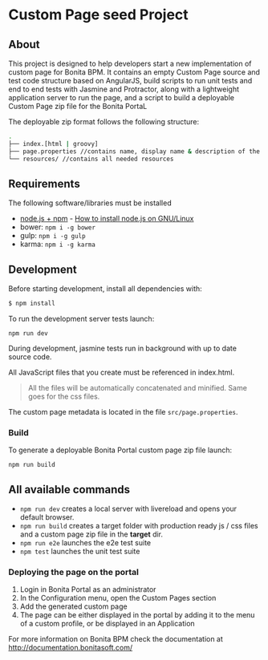 # Custom Page seed Project

## About

This project is designed to help developers start a new implementation of custom page for Bonita BPM.
It contains an empty Custom Page source and test code structure based on AngularJS, build scripts to run unit tests and end to end tests with Jasmine and Protractor, along with a lightweight application server to run the page, and a script to build a deployable Custom Page zip file for the Bonita PortaL

The deployable zip format follows the following structure:
```sh
.
├── index.[html | groovy]
├── page.properties //contains name, display name & description of the page 
└── resources/ //contains all needed resources
``` 

## Requirements

The following software/libraries must be installed 
- [node.js + npm](http://nodejs.org/ 'Download and install node.js') - [How to install node.js on GNU/Linux](https://github.com/joyent/node/wiki/installing-node.js-via-package-manager)
- bower: `npm i -g bower`
- gulp: `npm i -g gulp`
- karma: `npm i -g karma`

  
## Development

Before starting development, install all dependencies with:
```sh 
$ npm install
```
To run the development server tests launch:
```shell
npm run dev
```
During development, jasmine tests run in background with up to date source code.

All JavaScript files that you create must be referenced in index.html.
> All the files will be automatically concatenated and minified. Same goes for the css files.

The custom page metadata is located in the file ``src/page.properties``.

### Build

To generate a deployable Bonita Portal custom page zip file launch:

```shell
npm run build
```

## All available commands

- ``npm run dev`` creates a local server with livereload and opens your default browser.
- ``npm run build`` creates a target folder with production ready js / css files and a custom page zip file in the __target__ dir.
- ``npm run e2e`` launches the e2e test suite 
- ``npm test`` launches the unit test suite


### Deploying the page on the portal

1. Login in Bonita Portal as an administrator
2. In the Configuration menu, open the Custom Pages section
3. Add the generated custom page
4. The page can be either displayed in the portal by adding it to the menu of a custom profile, or be displayed in an Application

For more information on Bonita BPM check the documentation at http://documentation.bonitasoft.com/
